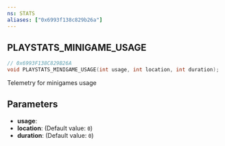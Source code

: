 ```yaml
---
ns: STATS
aliases: ["0x6993f138c829b26a"]
---
```

## PLAYSTATS_MINIGAME_USAGE

```c
// 0x6993F138C829B26A
void PLAYSTATS_MINIGAME_USAGE(int usage, int location, int duration);
```

Telemetry for minigames usage


## Parameters
* **usage**: 
* **location**: (Default value: `0`)
* **duration**: (Default value: `0`)
